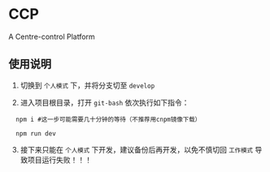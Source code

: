 # CCP

  A Centre-control Platform

## 使用说明

1. 切换到 `个人模式` 下，并将分支切至 `develop`

2. 进入项目根目录，打开 `git-bash` 依次执行如下指令：

```
  npm i #这一步可能需要几十分钟的等待（不推荐用cnpm镜像下载）
  
  npm run dev
```

3. 接下来只能在 `个人模式` 下开发，建议备份后再开发，以免不慎切回 `工作模式` 导致项目运行失败！！！